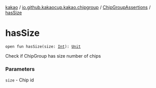 [kakao](../../index.md) / [io.github.kakaocup.kakao.chipgroup](../index.md) / [ChipGroupAssertions](index.md) / [hasSize](./has-size.md)

# hasSize

`open fun hasSize(size: `[`Int`](https://kotlinlang.org/api/latest/jvm/stdlib/kotlin/-int/index.html)`): `[`Unit`](https://kotlinlang.org/api/latest/jvm/stdlib/kotlin/-unit/index.html)

Check if ChipGroup has size number of chips

### Parameters

`size` - Chip id